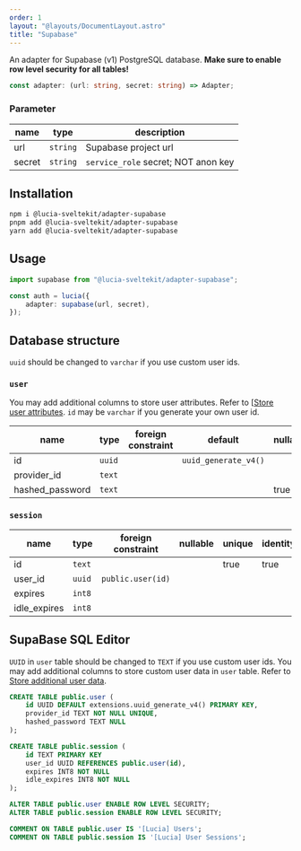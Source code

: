 ```yaml
---
order: 1
layout: "@layouts/DocumentLayout.astro"
title: "Supabase"
---
```


An adapter for Supabase (v1) PostgreSQL database. **Make sure to enable row level security for all tables!**

```ts
const adapter: (url: string, secret: string) => Adapter;
```

### Parameter

| name   | type     | description                         |
| ------ | -------- | ----------------------------------- |
| url    | `string` | Supabase project url                |
| secret | `string` | `service_role` secret; NOT anon key |

## Installation

```bash
npm i @lucia-sveltekit/adapter-supabase
pnpm add @lucia-sveltekit/adapter-supabase
yarn add @lucia-sveltekit/adapter-supabase
```

## Usage

```ts
import supabase from "@lucia-sveltekit/adapter-supabase";

const auth = lucia({
    adapter: supabase(url, secret),
});
```

## Database structure

`uuid` should be changed to `varchar` if you use custom user ids.

### `user`

You may add additional columns to store user attributes. Refer to [[Store user attributes](/learn/basics/store-user-attributes). `id` may be `varchar` if you generate your own user id.

| name            | type   | foreign constraint | default              | nullable | unique | identity |
| --------------- | ------ | ------------------ | -------------------- | -------- | ------ | -------- |
| id              | `uuid` |                    | `uuid_generate_v4()` |          | true   | true     |
| provider_id     | `text` |                    |                      |          | true   |          |
| hashed_password | `text` |                    |                      | true     |        |          |

### `session`

| name         | type   | foreign constraint | nullable | unique | identity |
| ------------ | ------ | ------------------ | -------- | ------ | -------- |
| id           | `text` |                    |          | true   | true     |
| user_id      | `uuid` | `public.user(id)`  |          |        |          |
| expires      | `int8` |                    |          |        |          |
| idle_expires | `int8` |                    |          |        |          |

## SupaBase SQL Editor

`UUID` in `user` table should be changed to `TEXT` if you use custom user ids.
You may add additional columns to store custom user data in `user` table. Refer to [Store additional user data](/learn/basics/store-additional-user-data).

```sql
CREATE TABLE public.user (
	id UUID DEFAULT extensions.uuid_generate_v4() PRIMARY KEY,
	provider_id TEXT NOT NULL UNIQUE,
	hashed_password TEXT NULL
);

CREATE TABLE public.session (
  	id TEXT PRIMARY KEY
	user_id UUID REFERENCES public.user(id),
	expires INT8 NOT NULL
	idle_expires INT8 NOT NULL
);

ALTER TABLE public.user ENABLE ROW LEVEL SECURITY;
ALTER TABLE public.session ENABLE ROW LEVEL SECURITY;

COMMENT ON TABLE public.user IS '[Lucia] Users';
COMMENT ON TABLE public.session IS '[Lucia] User Sessions';
```
